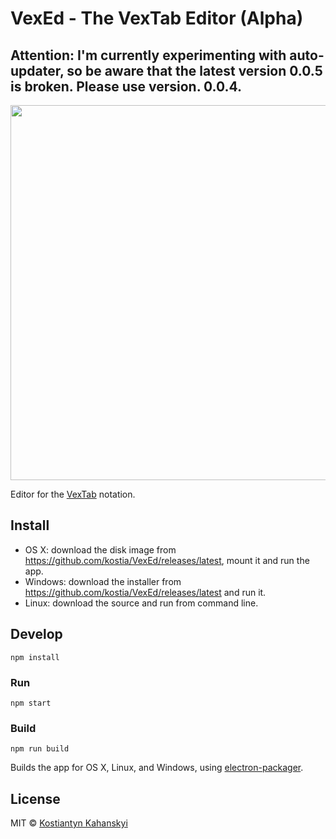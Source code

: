 # VexEd - The VexTab Editor (Alpha)

## Attention: I'm currently experimenting with auto-updater, so be aware that the latest version 0.0.5 is broken. Please use version. 0.0.4.

<img src="https://raw.github.com/kostia/VexEd/master/etc/screenshot.png" width="600px">

Editor for the [VexTab](http://www.vexflow.com/vextab) notation.

## Install

* OS X: download the disk image from https://github.com/kostia/VexEd/releases/latest, mount it and run the app.
* Windows: download the installer from https://github.com/kostia/VexEd/releases/latest and run it.
* Linux: download the source and run from command line.

## Develop

```
npm install
```

### Run

```
npm start
```

### Build

```
npm run build
```

Builds the app for OS X, Linux, and Windows, using [electron-packager](https://github.com/maxogden/electron-packager).


## License

MIT © [Kostiantyn Kahanskyi](https://github.com/kostia/VexEd)
